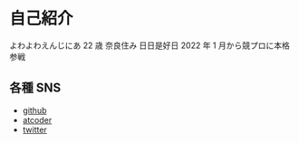 # 自己紹介

よわよわえんじにあ 22 歳 奈良住み 日日是好日
2022 年 1 月から競プロに本格参戦

## 各種 SNS

- [github](https://github.com/nyankiti)
- [atcoder](https://atcoder.jp/users/Nyankiti)
- [twitter](https://twitter.com/Sokenbitya4124)
